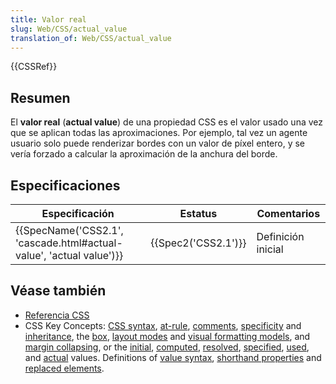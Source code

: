 ```yaml
---
title: Valor real
slug: Web/CSS/actual_value
translation_of: Web/CSS/actual_value
---
```

{{CSSRef}}

## Resumen

El **valor real** (**actual value**) de una propiedad CSS es el valor usado una vez que se aplican todas las aproximaciones. Por ejemplo, tal vez un agente usuario solo puede renderizar bordes con un valor de píxel entero, y se vería forzado a calcular la aproximación de la anchura del borde.

## Especificaciones

| Especificación                                                                           | Estatus                  | Comentarios        |
| ---------------------------------------------------------------------------------------- | ------------------------ | ------------------ |
| {{SpecName('CSS2.1', 'cascade.html#actual-value', 'actual value')}} | {{Spec2('CSS2.1')}} | Definición inicial |

## Véase también

- [Referencia CSS](/es/docs/Web/CSS/Referencia_CSS)
- CSS Key Concepts: [CSS syntax](/es/docs/Web/CSS/Syntax), [at-rule](/es/docs/Web/CSS/At-rule), [comments](/es/docs/Web/CSS/Comments), [specificity](/es/docs/Web/CSS/Specificity) and [inheritance](/es/docs/Web/CSS/inheritance), the [box](/es/docs/Web/CSS/CSS_Box_Model/Introduction_to_the_CSS_box_model), [layout modes](/es/docs/Web/CSS/Layout_mode) and [visual formatting models](/es/docs/Web/CSS/Visual_formatting_model), and [margin collapsing](/es/docs/Web/CSS/CSS_Box_Model/Mastering_margin_collapsing), or the [initial](/es/docs/Web/CSS/initial_value), [computed](/es/docs/Web/CSS/computed_value), [resolved](/es/docs/Web/CSS/resolved_value), [specified](/es/docs/Web/CSS/specified_value), [used](/es/docs/Web/CSS/used_value), and [actual](/es/docs/Web/CSS/actual_value) values. Definitions of [value syntax](/es/docs/Web/CSS/Value_definition_syntax), [shorthand properties](/es/docs/Web/CSS/Shorthand_properties) and [replaced elements](/es/docs/Web/CSS/Replaced_element).
